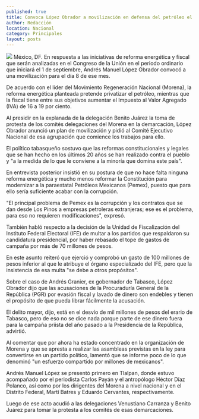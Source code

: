 ```yaml
---
published: true
title: Convoca López Obrador a movilización en defensa del petróleo el 8 de septiembre
author: Redacción
location: Nacional
category: Principales
layout: posts
---
```


![](http://i.imgur.com/bnCfZJsm.jpg)
México, DF. En respuesta a las iniciativas de reforma energética y fiscal que serán analizadas en el Congreso de la Unión en el periodo ordinario que iniciará el 1 de septiembre, Andrés Manuel López Obrador convocó a una movilización para el día 8 de ese mes.

De acuerdo con el líder del Movimiento Regeneración Nacional (Morena), la reforma energética planteada pretende privatizar el petróleo, mientras que la fiscal tiene entre sus objetivos aumentar el Impuesto al Valor Agregado (IVA) de 16 a 19 por ciento.

Al presidir en la explanada de la delegación Benito Juárez la toma de protesta de los comités delegaciones del Morena en la demarcación, López Obrador anunció un plan de movilización y pidió al Comité Ejecutivo Nacional de esa agrupación que comience los trabajos para ello.

El político tabasqueño sostuvo que las reformas constitucionales y legales que se han hecho en los últimos 20 años se han realizado contra el pueblo y "a la medida de lo que le conviene a la minoría que domina este país".

En entrevista posterior insistió en su postura de que no hace falta ninguna reforma energética y mucho menos reformar la Constitución para modernizar a la paraestatal Petróleos Mexicanos (Pemex), puesto que para ello sería suficiente acabar con la corrupción.

"El principal problema de Pemex es la corrupción y los contratos que se dan desde Los Pinos a empresas petroleras extranjeras; ese es el problema, para eso no requieren modificaciones", expresó.

También habló respecto a la decisión de la Unidad de Fiscalización del Instituto Federal Electoral (IFE) de multar a los partidos que respaldaron su candidatura presidencial, por haber rebasado el tope de gastos de campaña por más de 70 millones de pesos.

En este asunto reiteró que ejerció y comprobó un gasto de 100 millones de pesos inferior al que le atribuye el órgano especializado del IFE, pero que la insistencia de esa multa "se debe a otros propósitos".

Sobre el caso de Andrés Granier, ex gobernador de Tabasco, López Obrador dijo que las acusaciones de la Procuraduría General de la República (PGR) por evasión fiscal y lavado de dinero son endebles y tienen el propósito de que pueda librar fácilmente la acusación.

El delito mayor, dijo, está en el desvío de mil millones de pesos del erario de Tabasco, pero de eso no se dice nada porque parte de ese dinero fuera para la campaña priista del año pasado a la Presidencia de la República, advirtió.

Al comentar que por ahora ha estado concentrado en la organización de Morena y que se apresta a realizar las asambleas previstas en la ley para convertirse en un partido político, lamentó que se informe poco de lo que denominó "un esfuerzo compartido por millones de mexicanos".

Andrés Manuel López se presentó primero en Tlalpan, donde estuvo acompañado por el periodista Carlos Payán y el antropólogo Héctor Díaz Polanco, así como por los dirigentes del Morena a nivel nacional y en el Distrito Federal, Martí Batres y Eduardo Cervantes, respectivamente.

Luego de ese acto acudió a las delegaciones Venustiano Carranza y Benito Juárez para tomar la protesta a los comités de esas demarcaciones.
